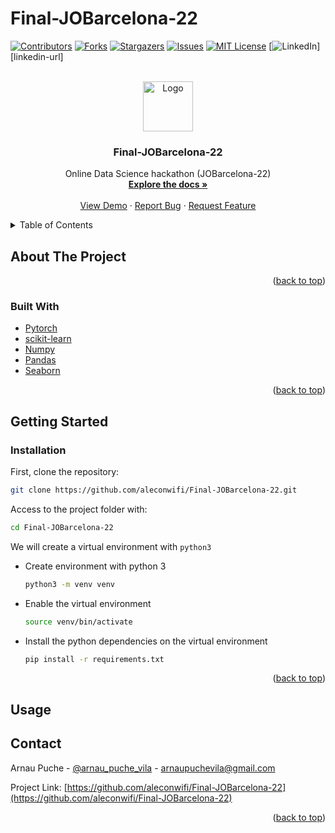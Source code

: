 # Final-JOBarcelona-22
<div id="top"></div>

<!-- PROJECT SHIELDS -->
<!--
*** https://www.markdownguide.org/basic-syntax/#reference-style-links
-->
[![Contributors][contributors-shield]][contributors-url]
[![Forks][forks-shield]][forks-url]
[![Stargazers][stars-shield]][stars-url]
[![Issues][issues-shield]][issues-url]
[![MIT License][license-shield]][license-url]
[![LinkedIn][linkedin-shield]][linkedin-url]



<!-- PROJECT LOGO -->
<br />
<div align="center">
  <a href="https://github.com/aleconwifi/Final-JOBarcelona-22">
    <img src="images/.jpeg" alt="Logo" width="80" height="80">
  </a>

  <h3 align="center">Final-JOBarcelona-22</h3>

  <p align="center">
    Online Data Science hackathon  (JOBarcelona-22)
    <br />
    <a href="https://github.com/aleconwifi/Final-JOBarcelona-22"><strong>Explore the docs »</strong></a>
    <br />
    <br />
    <a href="https://github.com/aleconwifi/Final-JOBarcelona-22">View Demo</a>
    ·
    <a href="https://github.com/aleconwifi/Final-JOBarcelona-22/issues">Report Bug</a>
    ·
    <a href="https://github.com/aleconwifi/Final-JOBarcelona-22/issues">Request Feature</a>
  </p>
</div>



<!-- TABLE OF CONTENTS -->
<details>
  <summary>Table of Contents</summary>
  <ol>
    <li>
      <a href="#about-the-project">About The Project</a>
      <ul>
      <li><a href="#built-with">Built With</a></li>
      <li><a href="#model">Model</a></li>
      </ul>
    </li>
    <li>
      <a href="#getting-started">Getting Started</a>
      <ul>
        <li><a href="#installation">Installation</a></li>
      </ul>
    </li>
    <li><a href="#usage">Usage</a></li>
    <li><a href="#contact">Contact</a></li>
  </ol>
</details>


<!-- ABOUT THE PROJECT -->
## About The Project




<p align="right">(<a href="#top">back to top</a>)</p>

### Built With

* [Pytorch](https://pytorch.org/)
* [scikit-learn](https://scikit-learn.org/)
* [Numpy](https://numpy.org/)
* [Pandas](https://pandas.pydata.org/)
* [Seaborn](https://seaborn.pydata.org/)

<p align="right">(<a href="#top">back to top</a>)</p>


<!-- GETTING STARTED -->
## Getting Started

### Installation


First, clone the repository:
   ```sh
   git clone https://github.com/aleconwifi/Final-JOBarcelona-22.git
   ```
Access to the project folder with:
  ```sh
  cd Final-JOBarcelona-22
  ```

We will create a virtual environment with `python3`
* Create environment with python 3 
    ```sh
    python3 -m venv venv
    ```
    
* Enable the virtual environment
    ```sh
    source venv/bin/activate
    ```

* Install the python dependencies on the virtual environment
    ```sh
    pip install -r requirements.txt
    ```

<p align="right">(<a href="#top">back to top</a>)</p>

## Usage



<!-- CONTACT -->
## Contact

Arnau Puche  - [@arnau_puche_vila](https://www.linkedin.com/in/arnau-puche-vila-ds/) - arnaupuchevila@gmail.com

Project Link: [https://github.com/aleconwifi/Final-JOBarcelona-22](https://github.com/aleconwifi/Final-JOBarcelona-22)


<p align="right">(<a href="#top">back to top</a>)</p>



<!-- MARKDOWN LINKS & IMAGES -->
<!-- https://www.markdownguide.org/basic-syntax/#reference-style-links -->
[contributors-shield]: https://img.shields.io/github/contributors/aleconwifi/Final-JOBarcelona-22.svg?style=for-the-badge
[contributors-url]: https://github.com/aleconwifi/Final-JOBarcelona-22/graphs/contributors
[forks-shield]: https://img.shields.io/github/forks/aleconwifi/Final-JOBarcelona-22.svg?style=for-the-badge
[forks-url]: https://github.com/aleconwifi/Final-JOBarcelona-22/network/members
[stars-shield]: https://img.shields.io/github/stars/aleconwifi/Final-JOBarcelona-22.svg?style=for-the-badge
[stars-url]: https://github.com/aleconwifi/Final-JOBarcelona-22/stargazers
[issues-shield]: https://img.shields.io/github/issues/aleconwifi/Final-JOBarcelona-22.svg?style=for-the-badge
[issues-url]: https://github.com/aleconwifi/Final-JOBarcelona-22/issues
[license-shield]: https://img.shields.io/github/license/aleconwifi/Final-JOBarcelona-22.svg?style=for-the-badge
[license-url]: https://github.com/aleconwifi/Final-JOBarcelona-22/blob/main/LICENSE.txt
[linkedin-shield]: https://img.shields.io/badge/-LinkedIn-black.svg?style=for-the-badge&logo=linkedin&colorB=555
